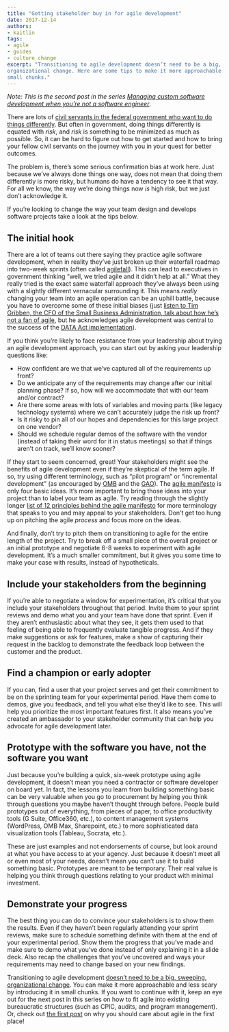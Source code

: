 ```yaml
---
title: "Getting stakeholder buy in for agile development"
date: 2017-12-14
authors:
- kaitlin
tags:
- agile
- guides
- culture change
excerpt: "Transitioning to agile development doesn’t need to be a big, sweeping,
organizational change. Here are some tips to make it more approachable and less scary by introducing it in
small chunks."
---
```


*Note: This is the second post in the series [Managing custom
software development when you’re not a software
engineer](https://18f.gsa.gov/2017/09/20/managing-custom-software-development-in-government-when-youre-not-a-software-engineer/)*.

There are lots of [civil servants in the federal government who want to
do things
differently](https://18f.gsa.gov/2017/12/12/renata-maziarz-model-civil-servant/).
But often in government, doing things differently is equated with
*risk*, and *risk* is something to be minimized as much as possible. So,
it can be hard to figure out how to get started and how to bring your
fellow civil servants on the journey with you in your quest for better
outcomes.

The problem is, there’s some serious confirmation bias at work here.
Just because we’ve always done things one way, does not mean that doing
them differently is more risky, but humans do have a tendency to see it
that way. For all we know, the way we’re doing things now *is* high
risk, but we just don’t acknowledge it.

If you’re looking to change the way your team design and develops
software projects take a look at the tips below.

The initial hook
----------------

There are a lot of teams out there saying they practice agile software
development, when in reality they’ve just broken up their waterfall
roadmap into two-week sprints (often called
[agilefall](https://18f.gsa.gov/2015/12/29/is-your-project-using-agilefall/)).
This can lead to executives in government thinking “well, we tried agile
and it didn’t help at all.” What they really tried is the exact same
waterfall approach they’ve always been using with a slightly different
vernacular surrounding it. This means *really* changing your team into
an agile operation can be an uphill battle, because you have to overcome
some of these initial biases (just [listen to Tim Gribben, the CFO of
the Small Business Administration, talk about how he’s not a fan of
agile](https://youtu.be/X26IGyZ-SUY?t=1m33s), but he acknowledges agile
development was central to the success of the [DATA Act
implementation](https://18f.gsa.gov/2016/06/14/prototype-early-prototype-often-lesson-from-the-data-act/)).

If you think you’re likely to face resistance from your leadership about
trying an agile development approach, you can start out by asking your
leadership questions like:

-   How confident are we that we’ve captured all of the requirements up front?
-   Do we anticipate any of the requirements may change after our initial planning phase? If so, how will we accommodate that with our team and/or contract?
-   Are there some areas with lots of variables and moving parts (like legacy technology systems) where we can’t accurately judge the risk up front?
-   Is it risky to pin all of our hopes and dependencies for this large project on one vendor?
-   Should we schedule regular demos of the software with the vendor (instead of taking their word for it in status meetings) so that if things aren’t on track, we’ll know sooner?

If they start to seem concerned, great! Your stakeholders might see the
benefits of agile development even if they’re skeptical of the term
agile. If so, try using different terminology, such as “pilot program”
or “incremental development” (as encouraged by
[OMB](https://management.cio.gov/implementation/#Attachment-A) and the
[GAO](https://www.gao.gov/products/GAO-16-469)). The [agile
manifesto](http://agilemanifesto.org/) is only four basic ideas. It’s
more important to bring those ideas into your project than to label your
team as agile. Try reading through the slightly longer [list of 12
principles behind the agile
manifesto](http://agilemanifesto.org/principles.html) for more
terminology that speaks to you and may appeal to your stakeholders.
Don’t get too hung up on pitching the agile *process* and focus more on
the ideas.

And finally, don’t try to pitch them on transitioning to agile for the
entire length of the project. Try to break off a small piece of the
overall project or an initial prototype and negotiate 6-8 weeks to
experiment with agile development. It’s a much smaller commitment, but
it gives you some time to make your case with results, instead of
hypotheticals.

Include your stakeholders from the beginning
--------------------------------------------

If you’re able to negotiate a window for experimentation, it’s critical
that you include your stakeholders throughout that period. Invite them
to your sprint reviews and demo what you and your team have done that
sprint. Even if they aren’t enthusiastic about what they see, it gets
them used to that feeling of being able to frequently evaluate tangible
progress. And if they make suggestions or ask for features, make a show
of capturing their request in the backlog to demonstrate the feedback
loop between the customer and the product.

Find a champion or early adopter
--------------------------------

If you can, find a user that your project serves and get their
commitment to be on the sprinting team for your experimental period.
Have them come to demos, give you feedback, and tell you what else
they’d like to see. This will help you prioritize the most important
features first. It also means you’ve created an ambassador to your
stakeholder community that can help you advocate for agile development
later.

Prototype with the software you have, not the software you want
---------------------------------------------------------------

Just because you’re building a quick, six-week prototype using agile
development, it doesn’t mean you need a contractor or software developer
on board yet. In fact, the lessons you learn from building something
basic can be very valuable when you go to procurement by helping you
think through questions you maybe haven’t thought through before. People
build prototypes out of everything, from pieces of paper, to office
productivity tools (G Suite, Office360, etc.), to content management
systems (WordPress, OMB Max, Sharepoint, etc.) to more sophisticated
data visualization tools (Tableau, Socrata, etc.).

These are just examples and not endorsements of course, but look around
at what you have access to at your agency. Just because it doesn’t meet
all or even most of your needs, doesn’t mean you can’t use it to build
something basic. Prototypes are meant to be temporary. Their real value
is helping you think through questions relating to your product with
minimal investment.

Demonstrate your progress
-------------------------

The best thing you can do to convince your stakeholders is to show them
the results. Even if they haven’t been regularly attending your sprint
reviews, make sure to schedule something definite with them at the end
of your experimental period. Show them the progress that you’ve made and
make sure to demo what you’ve done instead of only explaining it in a
slide deck. Also recap the challenges that you’ve uncovered and ways
your requirements may need to change based on your new findings.

Transitioning to agile development [doesn’t need to be a big, sweeping,
organizational
change](https://18f.gsa.gov/2016/10/25/three-small-steps-you-can-take-to-reboot-agile-in-your-organization/).
You can make it more approachable and less scary by introducing it in
small chunks. If you want to continue with it, keep an eye out for the
next post in this series on how to fit agile into existing bureaucratic
structures (such as CPIC, audits, and program management). Or, check out
[the first
post](https://18f.gsa.gov/2017/09/20/managing-custom-software-development-in-government-when-youre-not-a-software-engineer/)
on why you should care about agile in the first place!
